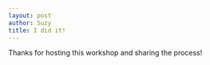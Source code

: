 ```yaml
---
layout: post
author: Suzy
title: I did it!
---
```


Thanks for hosting this workshop and sharing the process!
